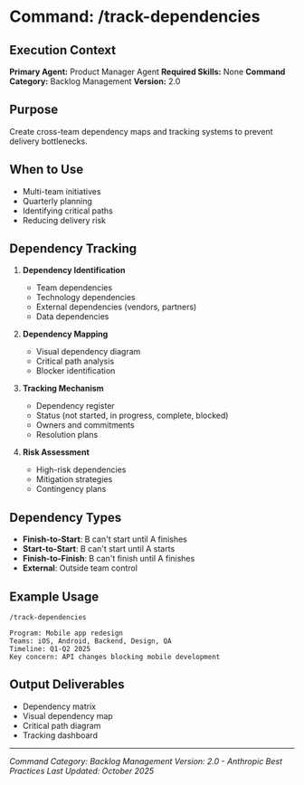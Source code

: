 # Command: /track-dependencies

## Execution Context
**Primary Agent:** Product Manager Agent
**Required Skills:** None
**Command Category:** Backlog Management
**Version:** 2.0

## Purpose
Create cross-team dependency maps and tracking systems to prevent delivery bottlenecks.

## When to Use
- Multi-team initiatives
- Quarterly planning
- Identifying critical paths
- Reducing delivery risk

## Dependency Tracking
1. **Dependency Identification**
   - Team dependencies
   - Technology dependencies
   - External dependencies (vendors, partners)
   - Data dependencies

2. **Dependency Mapping**
   - Visual dependency diagram
   - Critical path analysis
   - Blocker identification

3. **Tracking Mechanism**
   - Dependency register
   - Status (not started, in progress, complete, blocked)
   - Owners and commitments
   - Resolution plans

4. **Risk Assessment**
   - High-risk dependencies
   - Mitigation strategies
   - Contingency plans

## Dependency Types
- **Finish-to-Start**: B can't start until A finishes
- **Start-to-Start**: B can't start until A starts
- **Finish-to-Finish**: B can't finish until A finishes
- **External**: Outside team control

## Example Usage
```
/track-dependencies

Program: Mobile app redesign
Teams: iOS, Android, Backend, Design, QA
Timeline: Q1-Q2 2025
Key concern: API changes blocking mobile development
```


## Output Deliverables
- Dependency matrix
- Visual dependency map
- Critical path diagram
- Tracking dashboard

---
*Command Category: Backlog Management*
*Version: 2.0 - Anthropic Best Practices*
*Last Updated: October 2025*

